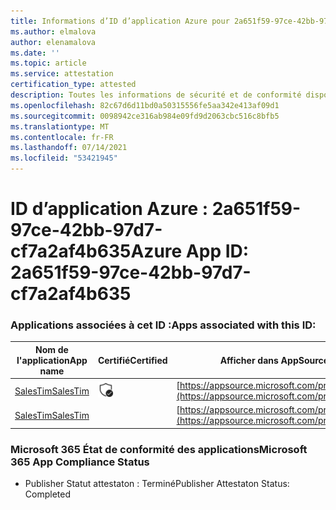 ```yaml
---
title: Informations d’ID d’application Azure pour 2a651f59-97ce-42bb-97d7-cf7a2af4b635
ms.author: elmalova
author: elenamalova
ms.date: ''
ms.topic: article
ms.service: attestation
certification_type: attested
description: Toutes les informations de sécurité et de conformité disponibles pour 2a651f59-97ce-42bb-97d7-cf7a2af4b635.
ms.openlocfilehash: 82c67d6d11bd0a50315556fe5aa342e413af09d1
ms.sourcegitcommit: 0098942ce316ab984e09fd9d2063cbc516c8bfb5
ms.translationtype: MT
ms.contentlocale: fr-FR
ms.lasthandoff: 07/14/2021
ms.locfileid: "53421945"
---
```

# <a name="azure-app-id-2a651f59-97ce-42bb-97d7-cf7a2af4b635"></a><span data-ttu-id="52d01-103">ID d’application Azure : 2a651f59-97ce-42bb-97d7-cf7a2af4b635</span><span class="sxs-lookup"><span data-stu-id="52d01-103">Azure App ID: 2a651f59-97ce-42bb-97d7-cf7a2af4b635</span></span>


### <a name="apps-associated-with-this-id"></a><span data-ttu-id="52d01-104">Applications associées à cet ID :</span><span class="sxs-lookup"><span data-stu-id="52d01-104">Apps associated with this ID:</span></span>
| <span data-ttu-id="52d01-105">**Nom de l'application**</span><span class="sxs-lookup"><span data-stu-id="52d01-105">**App name**</span></span> | <span data-ttu-id="52d01-106">**Certifié**</span><span class="sxs-lookup"><span data-stu-id="52d01-106">**Certified**</span></span> | <span data-ttu-id="52d01-107">**Afficher dans AppSource**</span><span class="sxs-lookup"><span data-stu-id="52d01-107">**View in AppSource**</span></span> |
|-|-|-|
| [<span data-ttu-id="52d01-108">SalesTim</span><span class="sxs-lookup"><span data-stu-id="52d01-108">SalesTim</span></span>](https://docs.microsoft.com/en-us/microsoft-365-app-certification/forward/WA200001393) | <img alt="Certified application badge" src="../media/certified-badge.png" height="25" width="25" /> | [https://appsource.microsoft.com/product/office/WA200001393](https://appsource.microsoft.com/product/office/WA200001393) |
| [<span data-ttu-id="52d01-109">SalesTim</span><span class="sxs-lookup"><span data-stu-id="52d01-109">SalesTim</span></span>](https://docs.microsoft.com/en-us/microsoft-365-app-certification/forward/salestim.salestim) |  | [https://appsource.microsoft.com/product/office/salestim.salestim](https://appsource.microsoft.com/product/office/salestim.salestim) |

### <a name="microsoft-365-app-compliance-status"></a><span data-ttu-id="52d01-110">Microsoft 365 État de conformité des applications</span><span class="sxs-lookup"><span data-stu-id="52d01-110">Microsoft 365 App Compliance Status</span></span>
- <span data-ttu-id="52d01-111">Publisher Statut attestaton : Terminé</span><span class="sxs-lookup"><span data-stu-id="52d01-111">Publisher Attestaton Status: Completed</span></span>
